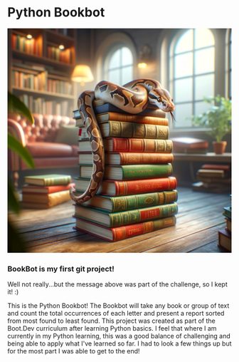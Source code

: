 # Python Bookbot

![Stack of books with a python snake wrapped around it](assets/projectphoto.webp)

### BookBot is my first git project!

Well not really...but the message above was part of the challenge, so I kept it! :)

This is the Python Bookbot! The Bookbot will take any book or group of text and count the total occurrences of each letter and present a report sorted from most found to least found. This project was created as part of the Boot.Dev curriculum after learning Python basics. I feel that where I am currently in my Python learning, this was a good balance of challenging and being able to apply what I've learned so far. I had to look a few things up but for the most part I was able to get to the end!



